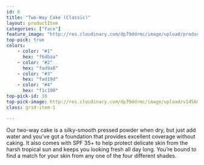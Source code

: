 ```yaml
---
id: 6
title: "Two-Way Cake (Classic)"
layout: productItem
categories: ["face"]
feature_image: "http://res.cloudinary.com/dp79ddrmc/image/upload/products/twoWayCakeClassic.jpg"
top-pick: true
colors:
    - color: "#1"
      hex: "f6dbaa"
    - color: "#2"
      hex: "fad9a8"
    - color: "#3"
      hex: "fad19d"
    - color: "#4"
      hex: "f1c190"
top-pick-id: 10
top-pick-image: http://res.cloudinary.com/dp79ddrmc/image/upload/v1456804125/top-pick/twoWayCakeClassic.jpg
class: grid-item-1

---
```

Our two-way cake is a silky-smooth pressed powder when dry, but just add water and you’ve got a foundation that provides excellent coverage without caking. It also comes with SPF 35+ to help protect delicate skin from the harsh tropical sun and keeps you looking fresh all day long. You’re bound to find a match for your skin from any one of the four different shades.